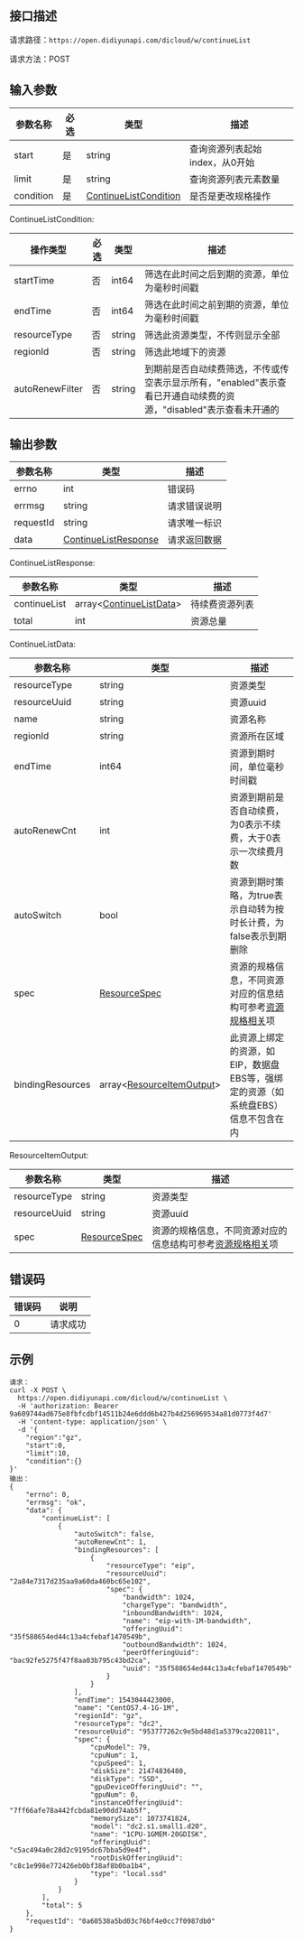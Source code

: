 ## 接口描述
请求路径：`https://open.didiyunapi.com/dicloud/w/continueList`

请求方法：POST

## 输入参数
|参数名称 | 必选 | 类型 | 描述|
|--------|-----|-----|-----|
| start | 是 | string |  查询资源列表起始index，从0开始  |
| limit | 是 | string | 查询资源列表元素数量  |
| condition | 是 | [ContinueListCondition](#ContinueListCondition) |是否是更改规格操作 |

<span id="ContinueListCondition"></span>
ContinueListCondition:

| 操作类型 | 必选 |类型 |描述  |
|------|-----|-----| ----- |
| startTime | 否 | int64 |筛选在此时间之后到期的资源，单位为毫秒时间戳 | 
| endTime | 否 | int64 |筛选在此时间之前到期的资源，单位为毫秒时间戳 |
| resourceType | 否 | string | 筛选此资源类型，不传则显示全部 |
| regionId | 否 | string | 筛选此地域下的资源 |
| autoRenewFilter | 否 | string | 到期前是否自动续费筛选，不传或传空表示显示所有，"enabled"表示查看已开通自动续费的资源，"disabled"表示查看未开通的 |

## 输出参数
|参数名称  | 类型 | 描述|
|--------|-----|-----|
|errno | int  |错误码 |
|errmsg|string|请求错误说明	|
|requestId |string|请求唯一标识 |
|data | [ContinueListResponse](#ContinueListResponse)	 | 请求返回数据 | 

<span id="ContinueListResponse"></span>
ContinueListResponse:

|参数名称  | 类型 | 描述 |
| -------- | ----- | ----- |
| continueList | array<[ContinueListData](#ContinueListData)> | 待续费资源列表 |
| total | int | 资源总量 |

<span id="ContinueListData"></span>
ContinueListData:

|参数名称  | 类型 | 描述 |
| -------- | ----- | ----- |
| resourceType   | string | 资源类型 |
| resourceUuid    | string | 资源uuid |
| name     | string | 资源名称 |
| regionId    | string | 资源所在区域 |
| endTime    | int64 | 资源到期时间，单位毫秒时间戳 |
| autoRenewCnt | int | 资源到期前是否自动续费，为0表示不续费，大于0表示一次续费月数 |
| autoSwitch | bool | 资源到期时策略，为true表示自动转为按时长计费，为false表示到期删除 |
| spec     |  [ResourceSpec](/static/docs-content/products/通用响应结构.md#ResourceSpec)  | 资源的规格信息，不同资源对应的信息结构可参考[资源规格相关](/static/docs-content/products/通用响应结构.md#ResourceSpec)项 |
| bindingResources | array<[ResourceItemOutput](#ResourceItemOutput)> | 此资源上绑定的资源，如EIP，数据盘EBS等，强绑定的资源（如系统盘EBS）信息不包含在内 |

<span id="ResourceItemOutput"></span>
ResourceItemOutput:

|参数名称  | 类型 | 描述 |
| -------- | ----- | ----- |
| resourceType   | string | 资源类型 |
| resourceUuid    | string | 资源uuid |
| spec     | [ResourceSpec](/static/docs-content/products/通用响应结构.md#ResourceSpec)  | 资源的规格信息，不同资源对应的信息结构可参考[资源规格相关](/static/docs-content/products/通用响应结构.md#ResourceSpec)项 |


## 错误码
|错误码 | 说明    |
|------|--------|
| 0    | 请求成功  |

## 示例

```
请求：
curl -X POST \
  https://open.didiyunapi.com/dicloud/w/continueList \
  -H 'authorization: Bearer 9a609744ad675e8fbfcdbf14511b24e6ddd6b427b4d256969534a81d0773f4d7' 
  -H 'content-type: application/json' \
  -d '{
	"region":"gz",
	"start":0,
	"limit":10,
	"condition":{}
}'
输出：
{
    "errno": 0,
    "errmsg": "ok",
    "data": {
        "continueList": [
            {
                "autoSwitch": false,
                "autoRenewCnt": 1,
                "bindingResources": [
                    {
                        "resourceType": "eip",
                        "resourceUuid": "2a84e7317d235aa9a60da460bc65e102",
                        "spec": {
                            "bandwidth": 1024,
                            "chargeType": "bandwidth",
                            "inboundBandwidth": 1024,
                            "name": "eip-with-1M-bandwidth",
                            "offeringUuid": "35f588654ed44c13a4cfebaf1470549b",
                            "outboundBandwidth": 1024,
                            "peerOfferingUuid": "bac92fe5275f47f8aa03b795c43bd2ca",
                            "uuid": "35f588654ed44c13a4cfebaf1470549b"
                        }
                    }
                ],
                "endTime": 1543044423000,
                "name": "CentOS7.4-1G-1M",
                "regionId": "gz",
                "resourceType": "dc2",
                "resourceUuid": "953777262c9e5bd48d1a5379ca220811",
                "spec": {
                    "cpuModel": 79,
                    "cpuNum": 1,
                    "cpuSpeed": 1,
                    "diskSize": 21474836480,
                    "diskType": "SSD",
                    "gpuDeviceOfferingUuid": "",
                    "gpuNum": 0,
                    "instanceOfferingUuid": "7ff66afe78a442fcbda81e90dd74ab5f",
                    "memorySize": 1073741824,
                    "model": "dc2.s1.small1.d20",
                    "name": "1CPU-1GMEM-20GDISK",
                    "offeringUuid": "c5ac494a0c28d2c9195dc67bba5d9e4f",
                    "rootDiskOfferingUuid": "c8c1e998e772426eb0bf38af8b0ba1b4",
                    "type": "local.ssd"
                }
            }
        ],
        "total": 5
    },
    "requestId": "0a60538a5bd03c76bf4e0cc7f0987db0"
}
```